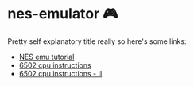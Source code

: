 # nes-emulator 🎮
Pretty self explanatory title really so here's some links:

- [NES emu tutorial](https://bugzmanov.github.io/nes_ebook/)
- [6502 cpu instructions](https://www.nesdev.org/obelisk-6502-guide/reference.html)
- [6502 cpu instructions - II](http://www.6502.org/tutorials/6502opcodes.html)
